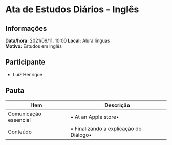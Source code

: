 # Ata de Estudos Diários - Inglês

## Informações

**Data/hora:** 2021/09/11, 10:00
**Local:** Alura línguas <br>
**Motivo:** Estudos em inglês

## Participante

- Luiz Henrique

## Pauta

| Item                  | Descrição                                   |
| --------------------- | ------------------------------------------- |
| Comunicação essencial | • At an Apple store• <br>                   |
| Conteúdo              | • Finalizando a explicação do Diálogo• <br> |
